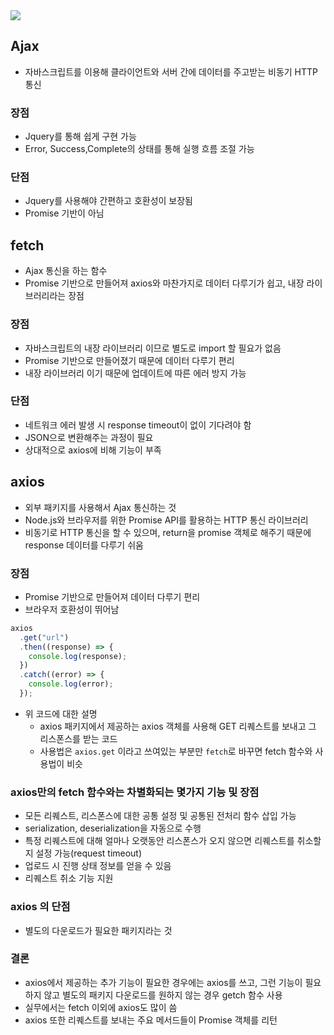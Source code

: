 <img src="https://img.shields.io/badge/React-0080B9?style=flat&logo=React&logoColor=white"/>

## Ajax

- 자바스크립트를 이용해 클라이언트와 서버 간에 데이터를 주고받는 비동기 HTTP 통신

### 장점

- Jquery를 통해 쉽게 구현 가능
- Error, Success,Complete의 상태를 통해 실행 흐름 조절 가능

### 단점

- Jquery를 사용해야 간편하고 호환성이 보장됨
- Promise 기반이 아님

## fetch

- Ajax 통신을 하는 함수
- Promise 기반으로 만들어져 axios와 마찬가지로 데이터 다루기가 쉽고, 내장 라이브러리라는 장점

### 장점

- 자바스크립트의 내장 라이브러리 이므로 별도로 import 할 필요가 없음
- Promise 기반으로 만들어졌기 때문에 데이터 다루기 편리
- 내장 라이브러리 이기 때문에 업데이트에 따른 에러 방지 가능

### 단점

- 네트워크 에러 발생 시 response timeout이 없이 기다려야 함
- JSON으로 변환해주는 과정이 필요
- 상대적으로 axios에 비해 기능이 부족

## axios

- 외부 패키지를 사용해서 Ajax 통신하는 것
- Node.js와 브라우저를 위한 Promise API를 활용하는 HTTP 통신 라이브러리
- 비동기로 HTTP 통신을 할 수 있으며, return을 promise 객체로 해주기 때문에 response 데이터를 다루기 쉬움

### 장점

- Promise 기반으로 만들어져 데이터 다루기 편리
- 브라우저 호환성이 뛰어남

```javascript
axios
  .get("url")
  .then((response) => {
    console.log(response);
  })
  .catch((error) => {
    console.log(error);
  });
```

- 위 코드에 대한 설명
  - axios 패키지에서 제공하는 axios 객체를 사용해 GET 리퀘스트를 보내고 그 리스폰스를 받는 코드
  - 사용법은 `axios.get` 이라고 쓰여있는 부분만 `fetch`로 바꾸면 fetch 함수와 사용법이 비슷

### axios만의 fetch 함수와는 차별화되는 몇가지 기능 및 장점

- 모든 리퀘스트, 리스폰스에 대한 공통 설정 및 공통된 전처리 함수 삽입 가능
- serialization, deserialization을 자동으로 수행
- 특정 리퀘스트에 대해 얼마나 오랫동안 리스폰스가 오지 않으면 리퀘스트를 취소할지 설정 가능(request timeout)
- 업로드 시 진행 상태 정보를 얻을 수 있음
- 리퀘스트 취소 기능 지원

### axios 의 단점

- 별도의 다운로드가 필요한 패키지라는 것

### 결론

- axios에서 제공하는 추가 기능이 필요한 경우에는 axios를 쓰고, 그런 기능이 필요하지 않고 별도의 패키지 다운로드를 원하지 않는 경우 getch 함수 사용
- 실무에서는 fetch 이외에 axios도 많이 씀
- axios 또한 리퀘스트를 보내는 주요 메서드들이 Promise 객체를 리턴
